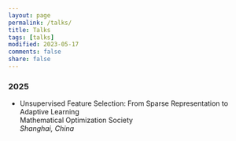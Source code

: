 ```yaml
---
layout: page
permalink: /talks/
title: Talks
tags: [talks]
modified: 2023-05-17 
comments: false
share: false
---
```




### 2025

* Unsupervised Feature Selection: From Sparse Representation to Adaptive Learning<br>
Mathematical Optimization Society <br>
<i>Shanghai, China</i><br>
